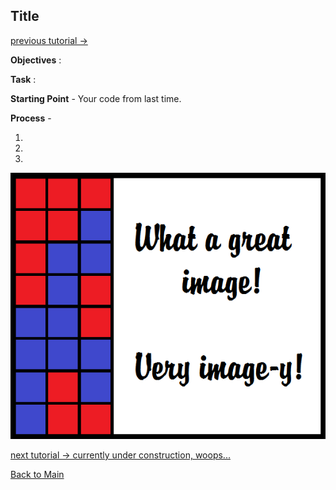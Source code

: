 ## Title
[previous tutorial ->  ]()

**Objectives** :


**Task** : 


**Starting Point** - Your code from last time.

**Process** - 

1. 

2.

3.

![IMAGE](../Images/placeholder.png)

[next tutorial -> currently under construction, woops...](../README.md)

[Back to Main](../README.md)

